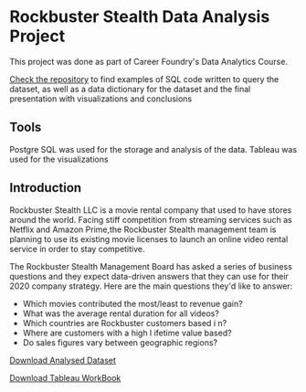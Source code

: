 # Rockbuster Stealth Data Analysis Project
This project was done as part of Career Foundry's Data Analytics Course.

[Check the repository](https://github.com/nunomdmarques/Rockbuster-Stealth-Data-Analysis_Project) to find examples of SQL code written to query the dataset, as well as a data dictionary for the dataset and the final presentation with visualizations and conclusions

## Tools
Postgre SQL was used for the storage and analysis of the data. Tableau was used for the visualizations

## Introduction
Rockbuster Stealth LLC is a movie rental company that used to have stores around the world. Facing stiff competition from streaming services such as Netflix and Amazon Prime,the Rockbuster Stealth management team is planning to use its existing movie licenses to
launch an online video rental service in order to stay competitive.

The Rockbuster Stealth Management Board has asked a series of business questions and
they expect data-driven answers that they can use for their 2020 company strategy. Here are the main questions they'd like to answer:
* Which movies contributed the most/least to revenue gain?
* What was the average rental duration for all videos?
* Which countries are Rockbuster customers based i n?
* Where are customers with a high l ifetime value based?
* Do sales figures vary between geographic regions?

[Download Analysed Dataset](http://www.postgresqltutorial.com/wp-content/uploads/2019/05/dvdrental.zip)

[Download Tableau WorkBook](https://public.tableau.com/app/profile/nuno.marques1822/viz/Achievement3_17115564780350/Top20CountrieswithHighLTVcustomers)
